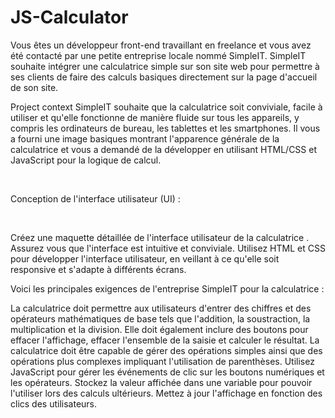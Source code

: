 # JS-Calculator

Vous êtes un développeur front-end travaillant en freelance et vous avez été contacté par une petite entreprise locale nommé SimpleIT. SimpleIT souhaite intégrer une calculatrice simple sur son site web pour permettre à ses clients de faire des calculs basiques directement sur la page d'accueil de son site.



Project context
SimpleIT souhaite que la calculatrice soit conviviale, facile à utiliser et qu'elle fonctionne de manière fluide sur tous les appareils, y compris les ordinateurs de bureau, les tablettes et les smartphones. Il vous a fourni une image basiques montrant l'apparence générale de la calculatrice et vous a demandé de la développer en utilisant HTML/CSS et JavaScript pour la logique de calcul.

​

Conception de l'interface utilisateur (UI) :

​

Créez une maquette détaillée de l'interface utilisateur de la calculatrice .
Assurez vous que l'interface est intuitive et conviviale.
Utilisez HTML et CSS pour développer l'interface utilisateur, en veillant à ce qu'elle soit responsive et s'adapte à différents écrans.
​

Voici les principales exigences de l'entreprise SimpleIT pour la calculatrice :

La calculatrice doit permettre aux utilisateurs d'entrer des chiffres et des opérateurs mathématiques de base tels que l'addition, la soustraction, la multiplication et la division.
Elle doit également inclure des boutons pour effacer l'affichage, effacer l'ensemble de la saisie et calculer le résultat.
La calculatrice doit être capable de gérer des opérations simples ainsi que des opérations plus complexes impliquant l'utilisation de parenthèses.
Utilisez JavaScript pour gérer les événements de clic sur les boutons numériques et les opérateurs.
Stockez la valeur affichée dans une variable pour pouvoir l'utiliser lors des calculs ultérieurs.
Mettez à jour l'affichage en fonction des clics des utilisateurs.
